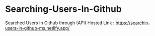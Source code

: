 # Searching-Users-In-Github
Searched Users In Github through (API)
Hosted Link : https://searchin-users-in-github-ms.netlify.app/
